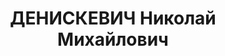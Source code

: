 ---
title: ДЕНИСКЕВИЧ Николай Михайлович
description: 'Род. в 1904, г. Минск, белорус, обр.: среднее, член/канд. в члены ВКП(б).
  Проживал: Минск, дача ЦК "Городище". Партийный работник, 2-й секретарь ЦК КП(б)Б.
  До 1937г.-второй секретарь ЦК КП(б)Б.

  Арестован 26.07.1937. Обв. по ст. 76, 70, 63 УК БССР - один из руководителей к/р
  орг.правых. Приговор: ВК ВС СССР, 28.10.1937 – ВМН с конфискацией имущества. Расстрелян
  29.10.1937, г.Минск.

  Реабилитирован ВК ВС СССР 25.02.1956'
---